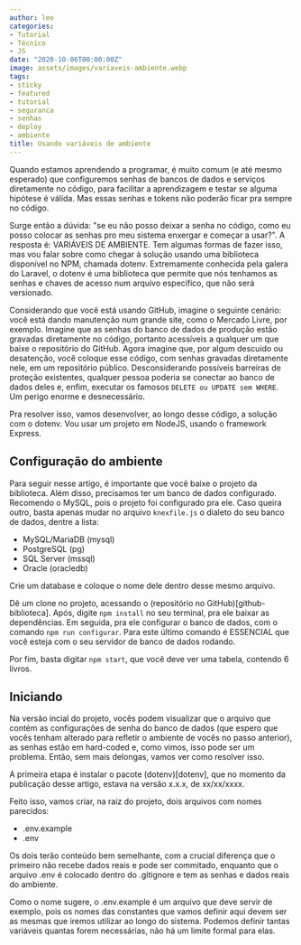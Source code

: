 ```yaml
---
author: leo
categories:
- Tutorial
- Técnico
- JS
date: "2020-10-06T00:00:00Z"
image: assets/images/variaveis-ambiente.webp
tags:
- sticky
- featured
- tutorial
- seguranca
- senhas
- deploy
- ambiente
title: Usando variáveis de ambiente
---
```


Quando estamos aprendendo a programar, é muito comum (e até mesmo esperado) que configuremos senhas de bancos de dados e serviços diretamente no código, para facilitar a aprendizagem e testar se alguma hipótese é válida. Mas essas senhas e tokens não poderão ficar pra sempre no código.

Surge então a dúvida: "se eu não posso deixar a senha no código, como eu posso colocar as senhas pro meu sistema enxergar e começar a usar?". A resposta é: VARIÁVEIS DE AMBIENTE. Tem algumas formas de fazer isso, mas vou falar sobre como chegar à solução usando uma biblioteca disponível no NPM, chamada dotenv. Extremamente conhecida pela galera do Laravel, o dotenv é uma biblioteca que permite que nós tenhamos as senhas e chaves de acesso num arquivo específico, que não será versionado.

Considerando que você está usando GitHub, imagine o seguinte cenário: você está dando manutenção num grande site, como o Mercado Livre, por exemplo. Imagine que as senhas do banco de dados de produção estão gravadas diretamente no código, portanto acessíveis a qualquer um que baixe o repositório do GitHub. Agora imagine que, por algum descuido ou desatenção, você coloque esse código, com senhas gravadas diretamente nele, em um repositório público. Desconsiderando possíveis barreiras de proteção existentes, qualquer pessoa poderia se conectar ao banco de dados deles e, enfim, executar os famosos ```DELETE ou UPDATE sem WHERE```. Um perigo enorme e desnecessário.

Pra resolver isso, vamos desenvolver, ao longo desse código, a solução com o dotenv. Vou usar um projeto em NodeJS, usando o framework Express.

## Configuração do ambiente

Para seguir nesse artigo, é importante que você baixe o projeto da biblioteca. Além disso, precisamos ter um banco de dados configurado. Recomendo o MySQL, pois o projeto foi configurado pra ele. Caso queira outro, basta apenas mudar no arquivo ```knexfile.js``` o dialeto do seu banco de dados, dentre a lista:

 - MySQL/MariaDB (mysql)
 - PostgreSQL (pg)
 - SQL Server (mssql)
 - Oracle (oracledb)

Crie um database e coloque o nome dele dentro desse mesmo arquivo.

Dê um clone no projeto, acessando o (repositório no GitHub)[github-biblioteca]. Após, digite ```npm install``` no seu terminal, pra ele baixar as dependências. Em seguida, pra ele configurar o banco de dados, com o comando ```npm run configurar```. Para este último comando é ESSENCIAL que você esteja com o seu servidor de banco de dados rodando.

Por fim, basta digitar ```npm start```, que você deve ver uma tabela, contendo 6 livros.

## Iniciando

Na versão incial do projeto, vocês podem visualizar que o arquivo que contém as configurações de senha do banco de dados (que espero que vocês tenham alterado para refletir o ambiente de vocês no passo anterior), as senhas estão em hard-coded e, como vimos, isso pode ser um problema. Então, sem mais delongas, vamos ver como resolver isso.

A primeira etapa é instalar o pacote (dotenv)[dotenv], que no momento da publicação desse artigo, estava na versão x.x.x, de xx/xx/xxxx.

Feito isso, vamos criar, na raiz do projeto, dois arquivos com nomes parecidos:

 - .env.example
 - .env

Os dois terão conteúdo bem semelhante, com a crucial diferença que o primeiro não recebe dados reais e pode ser commitado, enquanto que o arquivo .env é colocado dentro do .gitignore e tem as senhas e dados reais do ambiente.

Como o nome sugere, o .env.example é um arquivo que deve servir de exemplo, pois os nomes das constantes que vamos definir aqui devem ser as mesmas que iremos utilizar ao longo do sistema. Podemos definir tantas variáveis quantas forem necessárias, não há um limite formal para elas.



